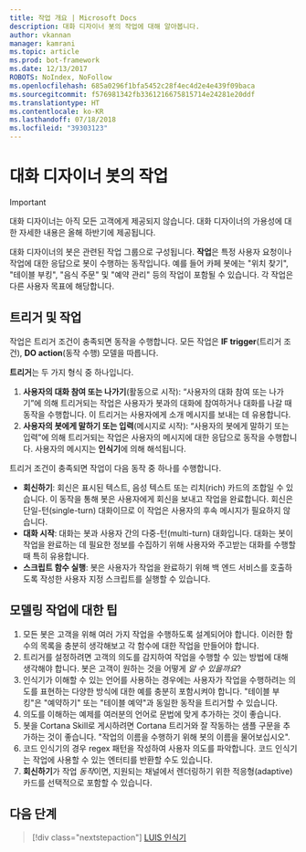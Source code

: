 ```yaml
---
title: 작업 개요 | Microsoft Docs
description: 대화 디자이너 봇의 작업에 대해 알아봅니다.
author: vkannan
manager: kamrani
ms.topic: article
ms.prod: bot-framework
ms.date: 12/13/2017
ROBOTS: NoIndex, NoFollow
ms.openlocfilehash: 685a0296f1bfa5452c28f4ec4d2e4e439f09baca
ms.sourcegitcommit: f576981342fb3361216675815714e24281e20ddf
ms.translationtype: HT
ms.contentlocale: ko-KR
ms.lasthandoff: 07/18/2018
ms.locfileid: "39303123"
---
```

# <a name="tasks-in-conversation-designer-bots"></a>대화 디자이너 봇의 작업
> [!IMPORTANT]
> 대화 디자이너는 아직 모든 고객에게 제공되지 않습니다. 대화 디자이너의 가용성에 대한 자세한 내용은 올해 하반기에 제공됩니다.

대화 디자이너의 봇은 관련된 작업 그룹으로 구성됩니다. **작업**은 특정 사용자 요청이나 작업에 대한 응답으로 봇이 수행하는 동작입니다. 예를 들어 카페 봇에는 "위치 찾기", "테이블 부킹", "음식 주문" 및 "예약 관리" 등의 작업이 포함될 수 있습니다. 각 작업은 다른 사용자 목표에 해당합니다. 

## <a name="triggers-and-actions"></a>트리거 및 작업
작업은 트리거 조건이 충족되면 동작을 수행합니다. 모든 작업은 **IF trigger**(트리거 조건), **DO action**(동작 수행) 모델을 따릅니다.

**트리거**는 두 가지 형식 중 하나입니다.
1. **사용자의 대화 참여 또는 나가기**(활동으로 시작): “사용자의 대화 참여 또는 나가기”에 의해 트리거되는 작업은 사용자가 봇과의 대화에 참여하거나 대화를 나갈 때 동작을 수행합니다. 이 트리거는 사용자에게 소개 메시지를 보내는 데 유용합니다. 
2. **사용자의 봇에게 말하기 또는 입력**(메시지로 시작): “사용자의 봇에게 말하기 또는 입력”에 의해 트리거되는 작업은 사용자의 메시지에 대한 응답으로 동작을 수행합니다. 사용자의 메시지는 **인식기**에 의해 해석됩니다.

트리거 조건이 충족되면 작업이 다음 동작 중 하나를 수행합니다.
- **회신하기**: 회신은 표시된 텍스트, 음성 텍스트 또는 리치(rich) 카드의 조합일 수 있습니다. 이 동작을 통해 봇은 사용자에게 회신을 보내고 작업을 완료합니다. 회신은 단일-턴(single-turn) 대화이므로 이 작업은 사용자의 후속 메시지가 필요하지 않습니다.
- **대화 시작**: 대화는 봇과 사용자 간의 다중-턴(multi-turn) 대화입니다. 대화는 봇이 작업을 완료하는 데 필요한 정보를 수집하기 위해 사용자와 주고받는 대화를 수행할 때 특히 유용합니다.
- **스크립트 함수 실행**: 봇은 사용자가 작업을 완료하기 위해 백 엔드 서비스를 호출하도록 작성한 사용자 지정 스크립트를 실행할 수 있습니다.

## <a name="tips-for-modeling-tasks"></a>모델링 작업에 대한 팁

1. 모든 봇은 고객을 위해 여러 가지 작업을 수행하도록 설계되어야 합니다. 이러한 함수의 목록을 충분히 생각해보고 각 함수에 대한 작업을 만들어야 합니다.
2. 트리거를 설정하려면 고객의 의도를 감지하여 작업을 수행할 수 있는 방법에 대해 생각해야 합니다. 봇은 고객이 원하는 것을 어떻게 *알 수 있을까요*?
3. 인식기가 이해할 수 있는 언어를 사용하는 경우에는 사용자가 작업을 수행하려는 의도를 표현하는 다양한 방식에 대한 예를 충분히 포함시켜야 합니다. "테이블 부킹"은 "예약하기" 또는 "테이블 예약"과 동일한 동작을 트리거할 수 있습니다.
4. 의도를 이해하는 예제를 여러분의 언어로 문법에 맞게 추가하는 것이 좋습니다.
5. 봇을 Cortana Skill로 게시하려면 Cortana 트리거와 잘 작동하는 샘플 구문을 추가하는 것이 좋습니다. "작업의 이름을 수행하기 위해 봇의 이름을 물어보십시오". 
6. 코드 인식기의 경우 regex 패턴을 작성하여 사용자 의도를 파악합니다. 코드 인식기는 작업에 사용할 수 있는 엔터티를 반환할 수도 있습니다.
7. **회신하기**가 작업 *동작*이면, 지원되는 채널에서 렌더링하기 위한 적응형(adaptive) 카드를 선택적으로 포함할 수 있습니다.

## <a name="next-step"></a>다음 단계
> [!div class="nextstepaction"]
> [LUIS 인식기](conversation-designer-luis.md)
